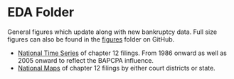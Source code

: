 # EDA Folder

General figures which update along with new bankruptcy data. Full size figures can also be found in the [figures](https://github.com/rdinter/historical-bankruptcies/tree/master/2-eda/figures) folder on GitHub.

- [National Time Series](2-eda-time) of chapter 12 filings. From 1986 onward as well as 2005 onward to reflect the BAPCPA influence. 
- [National Maps](2-eda-maps) of chapter 12 filings by either court districts or state.

